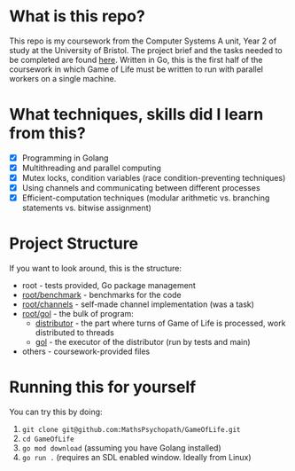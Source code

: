 # What is this repo?
This repo is my coursework from the Computer Systems A unit, Year 2 of study at the University of Bristol. The project brief and the tasks needed to be completed are found [here](https://github.com/MathsPsychopath/GameOfLife/blob/main/project_brief.md). Written in Go, this is the first half of the coursework in which Game of Life must be written to run with parallel workers on a single machine.

# What techniques, skills did I learn from this?
  - [X] Programming in Golang
  - [X] Multithreading and parallel computing
  - [X] Mutex locks, condition variables (race condition-preventing techniques)
  - [X] Using channels and communicating between different processes
  - [X] Efficient-computation techniques (modular arithmetic vs. branching statements vs. bitwise assignment)
  
# Project Structure
If you want to look around, this is the structure:
 - root - tests provided, Go package management
 - [root/benchmark](https://github.com/MathsPsychopath/GameOfLife/tree/main/benchmark) - benchmarks for the code
 - [root/channels](https://github.com/MathsPsychopath/GameOfLife/tree/main/channels) - self-made channel implementation (was a task)
 - [root/gol](https://github.com/MathsPsychopath/GameOfLife/tree/main/gol) - the bulk of program:
   - [distributor](https://github.com/MathsPsychopath/GameOfLife/blob/main/gol/distributor.go) - the part where turns of Game of Life is processed, work distributed to threads
   - [gol](https://github.com/MathsPsychopath/GameOfLife/blob/main/gol/gol.go) - the executor of the distributor (run by tests and main)
 - others - coursework-provided files
 
# Running this for yourself
You can try this by doing:
1. `git clone git@github.com:MathsPsychopath/GameOfLife.git`
2. `cd GameOfLife`
3. `go mod download` (assuming you have Golang installed)
4. `go run .` (requires an SDL enabled window. Ideally from Linux)
